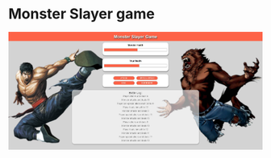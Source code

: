 # Monster Slayer game

![Model](https://github.com/bozicevicz/JS_simple_game/blob/main/moster-slayer-game.jpg)
